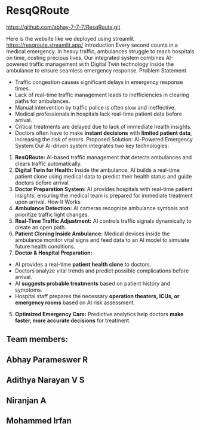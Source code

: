 # ResqQRoute
https://github.com/abhay-7-7-7/ResqRoute.git

Here is the website like we deployed using streamlit
https://resqroute.streamlit.app/
Introduction
Every second counts in a medical emergency. In heavy traffic, ambulances struggle to reach hospitals on
time, costing precious lives. Our integrated system combines AI-powered traffic management with Digital
Twin technology inside the ambulance to ensure seamless emergency response.
Problem Statement
- Traffic congestion causes significant delays in emergency response times.
- Lack of real-time traffic management leads to inefficiencies in clearing paths for ambulances.
- Manual intervention by traffic police is often slow and ineffective.
- Medical professionals in hospitals lack real-time patient data before arrival.
- Critical treatments are delayed due to lack of immediate health insights.
- Doctors often have to make **instant decisions** with **limited patient data**, increasing the risk of errors.
Proposed Solution: AI-Powered Emergency System
Our AI-driven system integrates two key technologies:
1. **ResQRoute:** AI-based traffic management that detects ambulances and clears traffic automatically.
2. **Digital Twin for Health:** Inside the ambulance, AI builds a real-time patient clone using medical data to
predict their health status and guide doctors before arrival.
3. **Doctor Preparation System:** AI provides hospitals with real-time patient insights, ensuring the medical
team is prepared for immediate treatment upon arrival.
How It Works
1. **Ambulance Detection:** AI cameras recognize ambulance symbols and prioritize traffic light changes.
2. **Real-Time Traffic Adjustment:** AI controls traffic signals dynamically to create an open path.
3. **Patient Cloning Inside Ambulance:** Medical devices inside the ambulance monitor vital signs and feed
data to an AI model to simulate future health conditions.
4. **Doctor & Hospital Preparation:**
- AI provides a real-time **patient health clone** to doctors.
- Doctors analyze vital trends and predict possible complications before arrival.
- AI **suggests probable treatments** based on patient history and symptoms.
- Hospital staff prepares the necessary **operation theaters, ICUs, or emergency rooms** based on AI risk
assessment.
5. **Optimized Emergency Care:** Predictive analytics help doctors **make faster, more accurate decisions**
for treatment.

## Team members: 
## Abhay Parameswer R
## Adithya Narayan V S
## Niranjan A
## Mohammed Irfan
